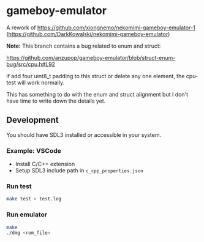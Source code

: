 # gameboy-emulator
A rework of https://github.com/xiongnemo/nekomimi-gameboy-emulator-1 (https://github.com/DarkKowalski/nekomimi-gameboy-emulator)

**Note:** This branch contains a bug related to enum and struct:  

https://github.com/anzupop/gameboy-emulator/blob/struct-enum-bug/src/cpu.h#L92

if add four uint8_t padding to this struct or delete any one element, the cpu-test will work normally.

This has something to do with the enum and struct alignment but I don't have time to write down the details yet.

## Development

You should have SDL3 installed or accessible in your system.

### Example: VSCode

- Install C/C++ extension
- Setup SDL3 include path in `c_cpp_properties.json`

### Run test

```sh
make test > test.log
```

### Run emulator

```sh
make
./dmg <rom_file>
```
